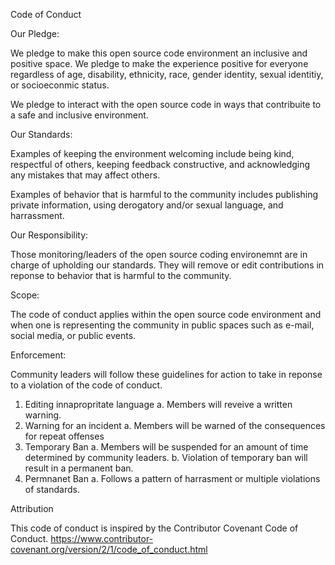 Code of Conduct

Our Pledge:

We pledge to make this open source code environment an inclusive and positive
space. We pledge to make the experience positive for everyone regardless of 
age, disability, ethnicity, race, gender identity, sexual identitiy, or 
socioeconmic status.

We pledge to interact with the open source code in ways that contribuite to a
safe and inclusive environment.

Our Standards:

Examples of keeping the environment welcoming include being kind, respectful
of others, keeping feedback constructive, and acknowledging any mistakes
that may affect others.

Examples of behavior that is harmful to the community includes publishing
private information, using derogatory and/or sexual language, and
harrassment.

Our Responsibility:

Those monitoring/leaders of the open source coding environemnt are in charge
of upholding our standards. They will remove or edit contributions in reponse
to behavior that is harmful to the community. 

Scope:

The code of conduct applies within the open source code environment and when
one is representing the community in public spaces such as e-mail, social
media, or public events.

Enforcement:

Community leaders will follow these guidelines for action to take in reponse
to a violation of the code of conduct.

1. Editing innapropritate language
	a. Members will reveive a written warning.
2. Warning for an incident
	a. Members will be warned of the consequences for repeat offenses
3. Temporary Ban
	a. Members will be suspended for an amount of time determined by 
	community leaders.
	b. Violation of temporary ban will result in a permanent ban.
4. Permnanet Ban
	a. Follows a pattern of harrasment or multiple violations of standards.

Attribution

This code of conduct is inspired by the Contributor Covenant Code of Conduct.
https://www.contributor-covenant.org/version/2/1/code_of_conduct.html
